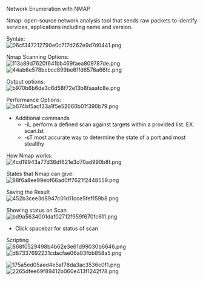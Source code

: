    

Network Enumeration with NMAP

Nmap: open-source network analysis tool that sends raw packets to identify services, applications including name and version.

Syntax:  
![06cf347212790e0c717d262e9d7d0441.png](f73d351105bc4e68beb73989a1dd0cd4.png)

Nmap Scanning Options:  
![113a89d7620f641bb469faea809787de.png](f9b67c212e2049869c1d311b0ff4bd6c.png)  
![44ab6e578bcbcc899be61fd6576a66fc.png](aa4d8049fe8d43a18e1f6bb367cc1a53.png)

Output options:  
![b970b6b6de3c6d58f72e13b8faaafc8e.png](b469aa78c0d44215abc8db00a1d27e3a.png)

Performance Options:  
![b674bf5acf33a1f5e52660b01f390b79.png](b07962068eaa43108970937ada72bee1.png)

- Additional commands
    - -iL perform a defined scan against targets within a provided list. EX. scan.lst
    - -sT most accurate way to determine the state of a port and most stealthy

How Nmap works:  
![4cd19943a77d36df621e3d70ad990b8f.png](2edd641118684c98b8299ab56bc5f843.png)

States that Nmap can give:  
![88f6a8ee99ebf66ad0ff7621f2448559.png](68f53e2c849a4d039fc8477e07750424.png)

Saving the Result  
![452b3cee3d8947c01d11cce5fef159b8.png](20aff6de76c440d6b6dab85910e3228c.png)

Showing status on Scan  
![bd9a5634001daf02712f959f670fc611.png](e0ca561b184d4fdea8f92e419e0a7d40.png)

- Click spacebar for status of scan

Scripting  
![868f0529498b4b62e3e61d99030b6646.png](79ba32cfe9e9477385d02fcde2df2c97.png)  
![d87337692231cdacfae06a03fbb858a5.png](2a4adfc84fe74cb895fc38ac4b6d1144.png)

![175a5ed05aed4e5af78da3ac3536c0f1.png](ffa5aedb9a7442cea9208b7cf14b5b66.png)  
![2265dfee69f89412b060e413f1242f78.png](fd1d90534bc04158a7170bf5c3be400d.png)